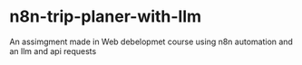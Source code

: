 # n8n-trip-planer-with-llm
An assimgment made in Web debelopmet course using n8n automation and an llm and api requests
